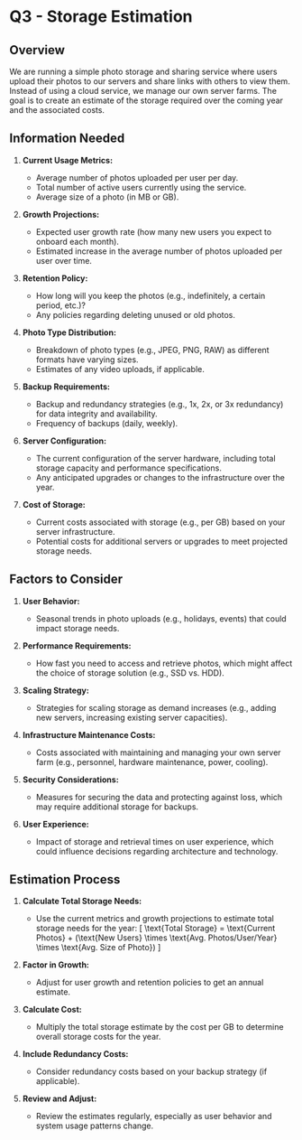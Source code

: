# Q3 - Storage Estimation

## Overview
We are running a simple photo storage and sharing service where users upload their photos to our servers and share links with others to view them. Instead of using a cloud service, we manage our own server farms. The goal is to create an estimate of the storage required over the coming year and the associated costs.

## Information Needed

1. **Current Usage Metrics:**
    - Average number of photos uploaded per user per day.
    - Total number of active users currently using the service.
    - Average size of a photo (in MB or GB).

2. **Growth Projections:**
    - Expected user growth rate (how many new users you expect to onboard each month).
    - Estimated increase in the average number of photos uploaded per user over time.

3. **Retention Policy:**
    - How long will you keep the photos (e.g., indefinitely, a certain period, etc.)?
    - Any policies regarding deleting unused or old photos.

4. **Photo Type Distribution:**
    - Breakdown of photo types (e.g., JPEG, PNG, RAW) as different formats have varying sizes.
    - Estimates of any video uploads, if applicable.

5. **Backup Requirements:**
    - Backup and redundancy strategies (e.g., 1x, 2x, or 3x redundancy) for data integrity and availability.
    - Frequency of backups (daily, weekly).

6. **Server Configuration:**
    - The current configuration of the server hardware, including total storage capacity and performance specifications.
    - Any anticipated upgrades or changes to the infrastructure over the year.

7. **Cost of Storage:**
    - Current costs associated with storage (e.g., per GB) based on your server infrastructure.
    - Potential costs for additional servers or upgrades to meet projected storage needs.

## Factors to Consider

1. **User Behavior:**
    - Seasonal trends in photo uploads (e.g., holidays, events) that could impact storage needs.

2. **Performance Requirements:**
    - How fast you need to access and retrieve photos, which might affect the choice of storage solution (e.g., SSD vs. HDD).

3. **Scaling Strategy:**
    - Strategies for scaling storage as demand increases (e.g., adding new servers, increasing existing server capacities).

4. **Infrastructure Maintenance Costs:**
    - Costs associated with maintaining and managing your own server farm (e.g., personnel, hardware maintenance, power, cooling).

5. **Security Considerations:**
    - Measures for securing the data and protecting against loss, which may require additional storage for backups.

6. **User Experience:**
    - Impact of storage and retrieval times on user experience, which could influence decisions regarding architecture and technology.

## Estimation Process

1. **Calculate Total Storage Needs:**
    - Use the current metrics and growth projections to estimate total storage needs for the year:
      \[
      \text{Total Storage} = \text{Current Photos} + (\text{New Users} \times \text{Avg. Photos/User/Year} \times \text{Avg. Size of Photo})
      \]

2. **Factor in Growth:**
    - Adjust for user growth and retention policies to get an annual estimate.

3. **Calculate Cost:**
    - Multiply the total storage estimate by the cost per GB to determine overall storage costs for the year.

4. **Include Redundancy Costs:**
    - Consider redundancy costs based on your backup strategy (if applicable).

5. **Review and Adjust:**
    - Review the estimates regularly, especially as user behavior and system usage patterns change.

